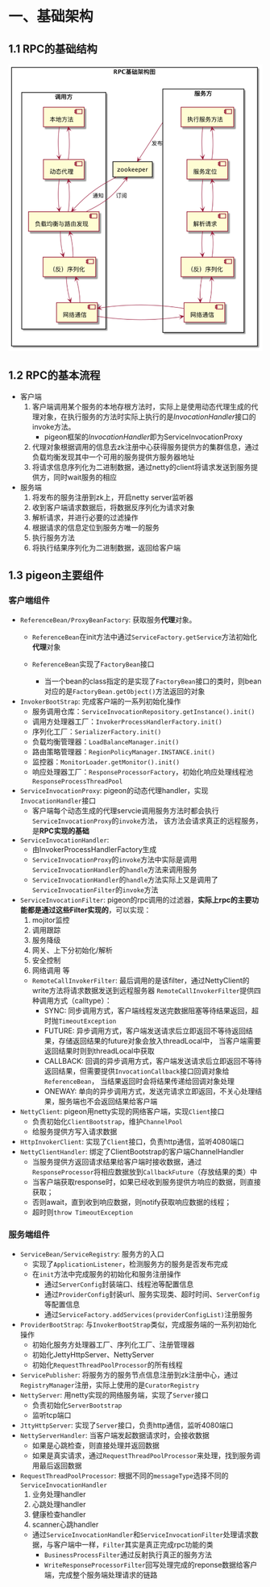 # 一、基础架构
## 1.1 RPC的基础结构
![](pictures/architecture.png)
## 1.2 RPC的基本流程
- 客户端
    1. 客户端调用某个服务的本地存根方法时，实际上是使用动态代理生成的代理对象，在执行服务的方法时实际上执行的是*InvocationHandler*接口的invoke方法。
        - pigeon框架的*InvocationHandler*即为ServiceInvocationProxy
    2. 代理对象根据调用的信息去zk注册中心获得服务提供方的集群信息，通过负载均衡发现其中一个可用的服务提供方服务器地址
    3. 将请求信息序列化为二进制数据，通过netty的client将请求发送到服务提供方，同时wait服务的相应
- 服务端
    1. 将发布的服务注册到zk上，开启netty server监听器
    2. 收到客户端请求数据后，将数据反序列化为请求对象
    3. 解析请求，并进行必要的过滤操作
    4. 根据请求的信息定位到服务方唯一的服务
    5. 执行服务方法
    6. 将执行结果序列化为二进制数据，返回给客户端
## 1.3 pigeon主要组件
### 客户端组件
- `ReferenceBean/ProxyBeanFactory`: 获取服务**代理**对象。
    - `ReferenceBean`在init方法中通过`ServiceFactory.getService`方法初始化**代理**对象
    
    - `ReferenceBean`实现了`FactoryBean`接口
        - 当一个bean的class指定的是实现了`FactoryBean`接口的类时，则bean对应的是`FactoryBean.getObject()`方法返回的对象
- `InvokerBootStrap`: 完成客户端的一系列初始化操作
    - 服务调用仓库：`ServiceInvocationRepository.getInstance().init()`
    - 调用方处理器工厂：`InvokerProcessHandlerFactory.init()`
    - 序列化工厂：`SerializerFactory.init()`
    - 负载均衡管理器：`LoadBalanceManager.init()`
    - 路由策略管理器：`RegionPolicyManager.INSTANCE.init()`
    - 监控器：`MonitorLoader.getMonitor().init()`
    - 响应处理器工厂：`ResponseProcessorFactory`，初始化响应处理线程池`ResponseProcessThreadPool`
- `ServiceInvocationProxy`: pigeon的动态代理handler，实现`InvocationHandler`接口
    - 客户端每个动态生成的代理servcie调用服务方法时都会执行`ServiceInvocationProxy`的`invoke`方法，
      该方法会请求真正的远程服务，是**RPC实现的基础**
- `ServiceInvocationHandler`: 
    - 由InvokerProcessHandlerFactory生成
    - `ServiceInvocationProxy`的`invoke`方法中实际是调用`ServiceInvocationHandler`的`handle`方法来调用服务
    - `ServiceInvocationHandler`的`handle`方法实际上又是调用了`ServiceInvocationFilter`的`invoke`方法
- `ServiceInvocationFilter`: pigeon的rpc调用的过滤器，**实际上rpc的主要功能都是通过这些Filter实现的**，可以实现：
    1. mojitor监控
    2. 调用跟踪
    3. 服务降级
    4. 网关、上下分初始化/解析
    5. 安全控制
    6. 网络调用 等
    - `RemoteCallInvokerFilter`: 最后调用的是该filter，通过NettyClient的write方法将请求数据发送到远程服务器
        `RemoteCallInvokerFilter`提供四种调用方式（calltype）：
        - SYNC: 同步调用方式，客户端线程发送完数据阻塞等待结果返回，超时抛`TimeoutException`
        - FUTURE: 异步调用方式，客户端发送请求后立即返回不等待返回结果，存储返回结果的future对象会放入threadLocal中，
          当客户端需要返回结果时则到threadLocal中获取
        - CALLBACK: 回调的异步调用方式，客户端发送请求后立即返回不等待返回结果，但需要提供`InvocationCallback`接口回调对象给`ReferenceBean`，
          当结果返回时会将结果传递给回调对象处理
        - ONEWAY: 单向的异步调用方式，发送完请求立即返回，不关心处理结果，服务端也不会返回结果给客户端
- `NettyClient`: pigeon用netty实现的网络客户端，实现`Client`接口
    - 负责初始化`ClientBootstrap`，维护`ChannelPool`
    - 给服务提供方写入请求数据
- `HttpInvokerClient`: 实现了`Client`接口，负责http通信，监听4080端口
- `NettyClientHandler`: 绑定了ClientBootstrap的客户端ChannelHandler
    - 当服务提供方返回请求结果给客户端时接收数据，通过`ResponseProcessor`将相应数据放到`CallbackFuture`（存放结果的类）中
    - 当客户端获取response时，如果已经收到服务提供方响应的数据，则直接获取；
    - 否则await，直到收到响应数据，则notify获取响应数据的线程；
    - 超时则`throw TimeoutException`
### 服务端组件
- `ServiceBean/ServiceRegistry`: 服务方的入口
    - 实现了`ApplicationListener`，检测服务方的服务是否发布完成
    - 在`init`方法中完成服务的初始化和服务注册操作
        - 通过`ServerConfig`封装端口、线程池等配置信息
        - 通过`ProviderConfig`封装url、服务实现类、超时时间、`ServerConfig`等配置信息
        - 通过`ServiceFactory.addServices(providerConfigList)`注册服务
- `ProviderBootStrap`: 与`InvokerBootStrap`类似，完成服务端的一系列初始化操作
    - 初始化服务方处理器工厂、序列化工厂、注册管理器
    - 初始化JettyHttpServer、NettyServer
    - 初始化`RequestThreadPoolProcessor`的所有线程
- `ServicePublisher`: 将服务方的服务节点信息注册到zk注册中心，通过`RegistryManager`注册，实际上使用的是`CuratorRegistry`
- `NettyServer`: 用netty实现的网络服务端，实现了`Server`接口
    - 负责初始化`ServerBootstrap`
    - 监听tcp端口
- `JttyHttpServer`: 实现了`Server`接口，负责http通信，监听4080端口
- `NettyServerHandler`: 当客户端发起数据请求时，会接收数据
    - 如果是心跳检查，则直接处理并返回数据
    - 如果是真实请求，通过`RequestThreadPoolProcessor`来处理，找到服务调用最后返回数据
- `RequestThreadPoolProcessor`: 根据不同的`messageType`选择不同的`ServiceInvocationHandler`
    1. 业务处理handler
    2. 心跳处理handler
    3. 健康检查handler
    4. scanner心跳handler
    - 通过`ServiceInvocationHandler`和`ServiceInvocationFilter`处理请求数据，与客户端中一样，`Filter`其实是真正完成rpc功能的类
        - `BusinessProcessFilter`通过反射执行真正的服务方法
        - `WriteResponseProcessorFilter`回写处理完成的reponse数据给客户端，完成整个服务端处理请求的链路
